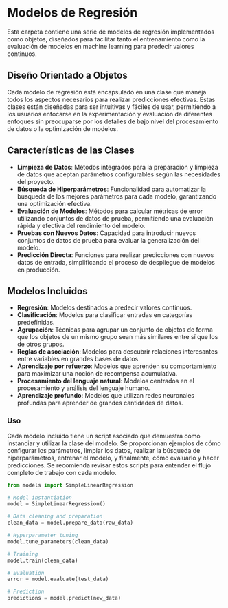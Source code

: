 # Modelos de Regresión

Esta carpeta contiene una serie de modelos de regresión implementados como objetos, diseñados para facilitar tanto el entrenamiento como la evaluación de modelos en machine learning para predecir valores continuos.

## Diseño Orientado a Objetos

Cada modelo de regresión está encapsulado en una clase que maneja todos los aspectos necesarios para realizar predicciones efectivas. Estas clases están diseñadas para ser intuitivas y fáciles de usar, permitiendo a los usuarios enfocarse en la experimentación y evaluación de diferentes enfoques sin preocuparse por los detalles de bajo nivel del procesamiento de datos o la optimización de modelos.

## Características de las Clases

- **Limpieza de Datos**: Métodos integrados para la preparación y limpieza de datos que aceptan parámetros configurables según las necesidades del proyecto.
- **Búsqueda de Hiperparámetros**: Funcionalidad para automatizar la búsqueda de los mejores parámetros para cada modelo, garantizando una optimización efectiva.
- **Evaluación de Modelos**: Métodos para calcular métricas de error utilizando conjuntos de datos de prueba, permitiendo una evaluación rápida y efectiva del rendimiento del modelo.
- **Pruebas con Nuevos Datos**: Capacidad para introducir nuevos conjuntos de datos de prueba para evaluar la generalización del modelo.
- **Predicción Directa**: Funciones para realizar predicciones con nuevos datos de entrada, simplificando el proceso de despliegue de modelos en producción.

## Modelos Incluidos

- **Regresión**: Modelos destinados a predecir valores continuos.
- **Clasificación**: Modelos para clasificar entradas en categorías predefinidas.
- **Agrupación**: Técnicas para agrupar un conjunto de objetos de forma que los objetos de un mismo grupo sean más similares entre sí que los de otros grupos.
- **Reglas de asociación**: Modelos para descubrir relaciones interesantes entre variables en grandes bases de datos.
- **Aprendizaje por refuerzo**: Modelos que aprenden su comportamiento para maximizar una noción de recompensa acumulativa.
- **Procesamiento del lenguaje natural**: Modelos centrados en el procesamiento y análisis del lenguaje humano.
- **Aprendizaje profundo**: Modelos que utilizan redes neuronales profundas para aprender de grandes cantidades de datos.

### Uso

Cada modelo incluido tiene un script asociado que demuestra cómo instanciar y utilizar la clase del modelo. Se proporcionan ejemplos de cómo configurar los parámetros, limpiar los datos, realizar la búsqueda de hiperparámetros, entrenar el modelo, y finalmente, cómo evaluarlo y hacer predicciones. Se recomienda revisar estos scripts para entender el flujo completo de trabajo con cada modelo.

```python
from models import SimpleLinearRegression

# Model instantiation
model = SimpleLinearRegression()

# Data cleaning and preparation
clean_data = model.prepare_data(raw_data)

# Hyperparameter tuning
model.tune_parameters(clean_data)

# Training
model.train(clean_data)

# Evaluation
error = model.evaluate(test_data)

# Prediction
predictions = model.predict(new_data)
```